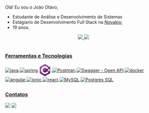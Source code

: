 Olá! Eu sou o João Otávo,

 - Estudante de Análise e Desenvolvimento de Sistemas 
 - Estágiario de Desenvolvimento Full Stack na <a href="https://www.novakio.com.br/site" target="_blank">Novakio</a>;
 - 19 anos.
 
<div align="center">
 <a href="https://github.com/joaootv">
 <img height="180em" src="https://github-readme-stats.vercel.app/api?username=joaootv&show_icons=true&theme=dracula&include_all_commits=true&count_private=true"/>
 <img height="180em" src="https://github-readme-stats.vercel.app/api/top-langs/?username=joaootv&layout=compact&langs_count=7&theme=dracula"/>
</div>

<div style="display: inline_block"><br>
   
  ### Ferramentas e Tecnologias
   
<!--   <img align = "center" src="https://cdn.jsdelivr.net/gh/devicons/devicon/icons/html5/html5-original.svg" alt="html" height="40" width="40"/> 
  <img align = "center" src="https://cdn.jsdelivr.net/gh/devicons/devicon/icons/css3/css3-original.svg" alt="css3" height="40" width="40"/>
  <img align = "center" src="https://raw.githubusercontent.com/devicons/devicon/master/icons/javascript/javascript-plain.svg" alt="javascript" height="40" width="40"/>
  <img align = "center" src="https://cdn.jsdelivr.net/gh/devicons/devicon/icons/typescript/typescript-original.svg" alt="typescript" height="40" width="40"/>  -->
  <img align = "center" src="https://cdn.jsdelivr.net/gh/devicons/devicon/icons/java/java-original.svg" alt="java" height="40" width="40"/>
  <img align = "center" src="https://cdn.jsdelivr.net/gh/devicons/devicon/icons/spring/spring-original.svg" alt="spring" height="40" width="40"/>
<!--   <img align = "center" src="https://raw.githubusercontent.com/vscode-icons/vscode-icons/master/icons/file_type_maven.svg" alt="Apache Maven" width="40" height="40"/> -->
  <img align = "center" src="https://raw.githubusercontent.com/devicons/devicon/master/icons/csharp/csharp-original.svg" alt="C#" height="40" width="40"/>
  <img align = "center" src="https://www.vectorlogo.zone/logos/getpostman/getpostman-icon.svg" alt="Postman" width="40" height="40"/></code>
  <img align = "center" src="https://www.vectorlogo.zone/logos/openapis/openapis-icon.svg" alt="Swagger - Open API" width="40" height="40"/></code>
  <img align = "center" src="https://cdn.jsdelivr.net/gh/devicons/devicon/icons/docker/docker-plain-wordmark.svg" alt="docker" height="40" width="40"/>
  <img align = "center" src="https://cdn.jsdelivr.net/gh/devicons/devicon/icons/angularjs/angularjs-original.svg" alt="angular" height="40" width="40"/>
  <img align = "center" src="https://cdn.jsdelivr.net/gh/devicons/devicon/icons/ionic/ionic-original.svg" alt="ionic" height="40" width="40"/>
  <img align = "center" src="https://cdn.jsdelivr.net/gh/devicons/devicon/icons/react/react-original.svg" alt="react" height="40" width="40"/>
  <img align = "center" src="https://www.vectorlogo.zone/logos/mysql/mysql-icon.svg" title="MySQL" alt="MySQL" width="40" height="40"/></code>
  <img align = "center" src="https://www.vectorlogo.zone/logos/postgresql/postgresql-icon.svg" alt="Postgres SQL" width="40" height="40"/>
<!--   <img align = "center" src="https://github.com/leandrocgsi/leandrocgsi/blob/main/svg_logos/microsoft-sql-server.png" alt="SQL Server" width="40" height="40"/>
  <img align = "center" src="https://raw.githubusercontent.com/devicons/devicon/master/icons/git/git-original.svg" alt="GIT"  width="40" height="40"/> -->

 
</div>  
  
  
 ##
  ### Contatos
 <div>
  
<a href="https://www.linkedin.com/in/jo%C3%A3o-ot%C3%A1vio-silva-649034201/" target="_blank"><img src="https://img.shields.io/badge/-LinkedIn-%230077B5?style=for-the-badge&logo=linkedin&logoColor=white" target="_blank"></a>
 <a href="https://api.whatsapp.com/send?phone=5518996755010&text=" target="blank"><img src="https://img.shields.io/badge/WhatsApp-25D366?style=for-the-badge&logo=whatsapp&logoColor=white" target="_blank"></a> 
</div>
